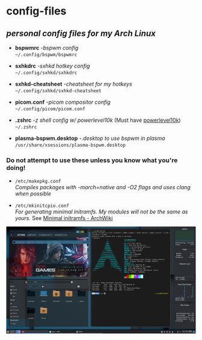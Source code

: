 # **config-files**
## *personal config files for my Arch Linux*

- **bspwmrc** *-bspwm config*  
`~/.config/bspwm/bspwmrc` 
 
- **sxhkdrc** *-sxhkd hotkey config*  
`~/.config/sxhkd/sxhkdrc`

- **sxhkd-cheatsheet** *-cheatsheet for my hotkeys*  
`~/.config/sxhkd/sxhkd-cheatsheet`

- **picom.conf** *-picom compositor config*  
`~/.config/picom/picom.conf`

- **.zshrc** *-z shell config w/ powerlevel10k* (Must have [powerlevel10k](https://github.com/romkatv/powerlevel10k))    
`~/.zshrc`

- **plasma-bspwm.desktop** *-.desktop to use bspwm in plasma*  
`/usr/share/xsessions/plasma-bspwm.desktop`

### **<strong>Do not attempt to use these unless you know what you're doing!</strong>**

- `/etc/makepkg.conf`  
*Compiles packages with -march=native and -O2 flags and uses clang when possible*

- `/etc/mkinitcpio.conf`  
*For generating minimal initramfs. My modules will not be the same as yours.* 
See [Minimal initramfs - ArchWiki](https://wiki.archlinux.org/index.php/Minimal_initramfs)

![desktop](desktop.png)

